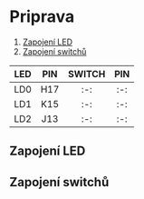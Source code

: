 # Priprava

1. [Zapojení LED](#led)
2. [Zapojení switchů](#switch)

 | **LED** | **PIN** | **SWITCH** | **PIN** | 
 | :-: | :-: | :-: | :-: |
 | LD0 | H17 | :-: | :-: |
 | LD1 | K15 | :-: | :-: |
 | LD2 | J13 | :-: | :-: |




<a name="led"></a>
## Zapojení LED




<a name="switch"></a>
## Zapojení switchů
